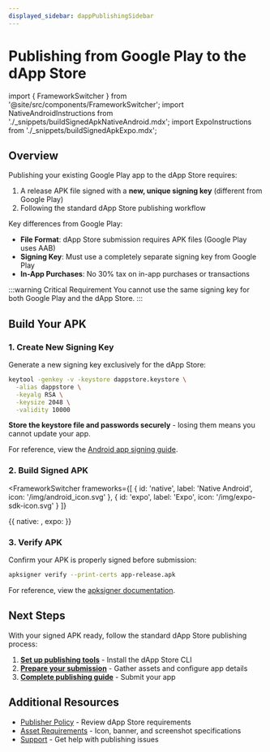 ```yaml
---
displayed_sidebar: dappPublishingSidebar
---
```


# Publishing from Google Play to the dApp Store

import { FrameworkSwitcher } from '@site/src/components/FrameworkSwitcher';
import NativeAndroidInstructions from './_snippets/buildSignedApkNativeAndroid.mdx';
import ExpoInstructions from './_snippets/buildSignedApkExpo.mdx';

## Overview

Publishing your existing Google Play app to the dApp Store requires:
1. A release APK file signed with a **new, unique signing key** (different from Google Play)
2. Following the standard dApp Store publishing workflow

Key differences from Google Play:
- **File Format**: dApp Store submission requires APK files (Google Play uses AAB)
- **Signing Key**: Must use a completely separate signing key from Google Play
- **In-App Purchases**: No 30% tax on in-app purchases or transactions

:::warning Critical Requirement
You cannot use the same signing key for both Google Play and the dApp Store.
:::

## Build Your APK

### 1. Create New Signing Key
Generate a new signing key exclusively for the dApp Store:

```bash
keytool -genkey -v -keystore dappstore.keystore \
  -alias dappstore \
  -keyalg RSA \
  -keysize 2048 \
  -validity 10000
```

**Store the keystore file and passwords securely** - losing them means you cannot update your app.

For reference, view the [Android app signing guide](https://developer.android.com/studio/publish/app-signing).

### 2. Build Signed APK

<FrameworkSwitcher
  frameworks={[
    { id: 'native', label: 'Native Android', icon: '/img/android_icon.svg' },
    { id: 'expo', label: 'Expo', icon: '/img/expo-sdk-icon.svg' }
  ]}
>
  {{
    native: <NativeAndroidInstructions />,
    expo: <ExpoInstructions />
  }}
</FrameworkSwitcher>

### 3. Verify APK
Confirm your APK is properly signed before submission:

```bash
apksigner verify --print-certs app-release.apk
```

For reference, view the [apksigner documentation](https://developer.android.com/studio/command-line/apksigner#usage-verify).

## Next Steps

With your signed APK ready, follow the standard dApp Store publishing process:

1. **[Set up publishing tools](/dapp-publishing/setup)** - Install the dApp Store CLI
2. **[Prepare your submission](/dapp-publishing/prepare)** - Gather assets and configure app details  
3. **[Complete publishing guide](/dapp-publishing/overview)** - Submit your app

## Additional Resources

- [Publisher Policy](/dapp-publishing/publisher-policy) - Review dApp Store requirements
- [Asset Requirements](/dapp-publishing/prepare#asset-requirements) - Icon, banner, and screenshot specifications
- [Support](/dapp-publishing/support) - Get help with publishing issues
